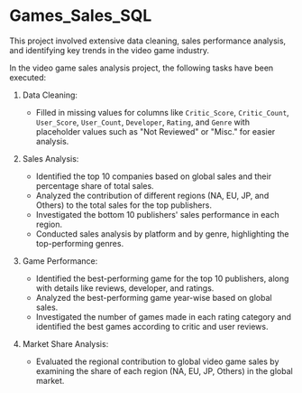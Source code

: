# Games_Sales_SQL
This project involved extensive data cleaning, sales performance analysis, and identifying key trends in the video game industry.

In the video game sales analysis project, the following tasks have been executed:

1. Data Cleaning:
   - Filled in missing values for columns like `Critic_Score`, `Critic_Count`, `User_Score`, `User_Count`, `Developer`, `Rating`, and `Genre` with placeholder values such as "Not Reviewed" or "Misc." for easier analysis.

2. Sales Analysis:
   - Identified the top 10 companies based on global sales and their percentage share of total sales.
   - Analyzed the contribution of different regions (NA, EU, JP, and Others) to the total sales for the top publishers.
   - Investigated the bottom 10 publishers' sales performance in each region.
   - Conducted sales analysis by platform and by genre, highlighting the top-performing genres.

3. Game Performance:
   - Identified the best-performing game for the top 10 publishers, along with details like reviews, developer, and ratings.
   - Analyzed the best-performing game year-wise based on global sales.
   - Investigated the number of games made in each rating category and identified the best games according to critic and user reviews.

4. Market Share Analysis:
   - Evaluated the regional contribution to global video game sales by examining the share of each region (NA, EU, JP, Others) in the global market.

